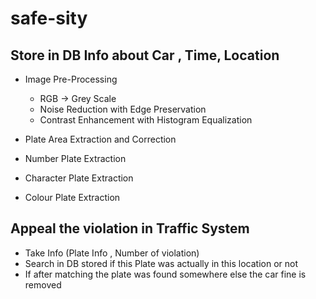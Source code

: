 # safe-sity

## Store in DB Info about Car , Time, Location

- Image Pre-Processing

  - RGB -> Grey Scale
  - Noise Reduction with Edge Preservation
  - Contrast Enhancement with Histogram Equalization

- Plate Area Extraction and Correction
- Number Plate Extraction
- Character Plate Extraction
- Colour Plate Extraction

## Appeal the violation in Traffic System

- Take Info (Plate Info , Number of violation)
- Search in DB stored if this Plate was actually in this location or not
- If after matching the plate was found somewhere else the car fine is removed
